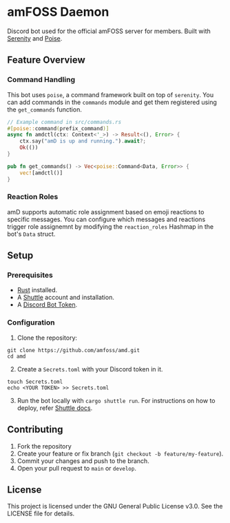 # amFOSS Daemon

Discord bot used for the official amFOSS server for members. Built with [Serenity](https://www.github.com/serenity-rs/serenity) and [Poise](ttps://www.github.com/serenity-rs/poise).


## Feature Overview

### Command Handling

This bot uses `poise`, a command framework built on top of `serenity`. You can add commands in the `commands` module and get them registered using the `get_commands` function.

```rust
// Example command in src/commands.rs
#[poise::command(prefix_command)]
async fn amdctl(ctx: Context<'_>) -> Result<(), Error> {
    ctx.say("amD is up and running.").await?;
    Ok(())
}

pub fn get_commands() -> Vec<poise::Command<Data, Error>> {
    vec![amdctl()]
}
```

### Reaction Roles

amD supports automatic role assignment based on emoji reactions to specific messages. You can configure which messages and reactions trigger role assignemnt by modifying the `reaction_roles` Hashmap in the bot's `Data` struct.

## Setup

### Prerequisites

- [Rust](https://www.rust-lang.org/tools/install) installed.
- A [Shuttle](https://www.shuttle.dev/) account and installation.
- A [Discord Bot Token](https://discord.com/developers/).

### Configuration

1. Clone the repository:
```
git clone https://github.com/amfoss/amd.git
cd amd
```

2. Create a `Secrets.toml` with your Discord token in it.
```
touch Secrets.toml
echo <YOUR TOKEN> >> Secrets.toml
```
3. Run the bot locally with `cargo shuttle run`. For instructions on how to deploy, refer [Shuttle docs](https://docs.shuttle.dev/getting-started/quick-start).

## Contributing

1. Fork the repository
2. Create your feature or fix branch (`git checkout -b feature/my-feature`).
3. Commit your changes and push to the branch.
4. Open your pull request to `main` or `develop`.

## License
This project is licensed under the GNU General Public License v3.0. See the LICENSE file for details.
